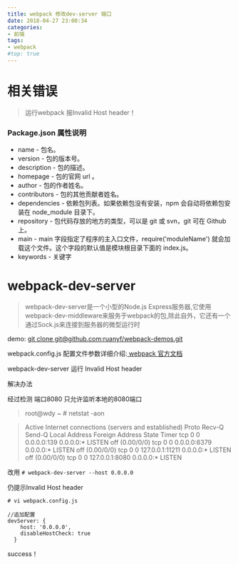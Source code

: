 ```yaml
---
title: webpack 修改dev-server 端口
date: 2018-04-27 23:00:34
categories:
- 前端
tags:
- webpack
#top: true
---
```


# 相关错误

> 运行webpack 报Invalid Host header！

### Package.json 属性说明

- name - 包名。
- version - 包的版本号。
- description - 包的描述。
- homepage - 包的官网 url 。
- author - 包的作者姓名。
- contributors - 包的其他贡献者姓名。
- dependencies - 依赖包列表。如果依赖包没有安装，npm 会自动将依赖包安装在 node_module 目录下。
- repository - 包代码存放的地方的类型，可以是 git 或 svn，git 可在 Github 上。
- main - main 字段指定了程序的主入口文件，require('moduleName') 就会加载这个文件。这个字段的默认值是模块根目录下面的 index.js。
- keywords - 关键字


# webpack-dev-server
> webpack-dev-server是一个小型的Node.js Express服务器,它使用webpack-dev-middleware来服务于webpack的包,除此自外，它还有一个通过Sock.js来连接到服务器的微型运行时



demo:
[git clone git@github.com:ruanyf/webpack-demos.git](git@github.com:ruanyf/webpack-demos.git)


webpack.config.js 配置文件参数详细介绍:[ webpack 官方文档](https://doc.webpack-china.org/configuration/)

webpack-dev-server 
运行 Invalid Host header

解决办法

经过检测 端口8080 只允许监听本地的8080端口
> root@wdy ~ # netstat -aon

> Active Internet connections (servers and established)
Proto Recv-Q Send-Q Local Address           Foreign Address         State       Timer
tcp        0      0 0.0.0.0:139             0.0.0.0:*               LISTEN      off (0.00/0/0)
tcp        0      0 0.0.0.0:6379            0.0.0.0:*               LISTEN      off (0.00/0/0)
tcp        0      0 127.0.0.1:11211         0.0.0.0:*               LISTEN      off (0.00/0/0)
tcp        0      0 127.0.0.1:8080          0.0.0.0:*               LISTEN

改用
```# webpack-dev-server --host 0.0.0.0 ```

仍提示Invalid Host header

```# vi webpack.config.js```

```
//追加配置
devServer: {
    host: '0.0.0.0',
    disableHostCheck: true
  }
```
success！
